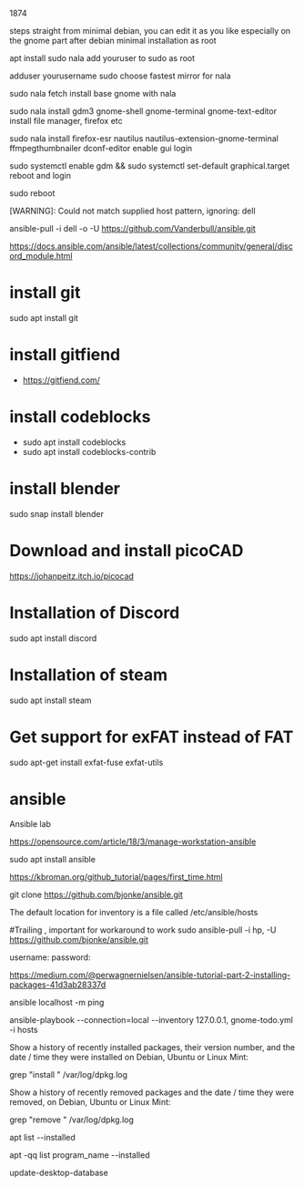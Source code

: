 1874

steps straight from minimal debian, you can edit it as you like especially on the gnome part
after debian minimal installation as root

apt install sudo nala
add youruser to sudo as root

adduser yourusername sudo
choose fastest mirror for nala

sudo nala fetch
install base gnome with nala

sudo nala install gdm3 gnome-shell gnome-terminal gnome-text-editor
install file manager, firefox etc

sudo nala install firefox-esr nautilus nautilus-extension-gnome-terminal ffmpegthumbnailer dconf-editor
enable gui login

sudo systemctl enable gdm && sudo systemctl set-default graphical.target
reboot and login

sudo reboot



[WARNING]: Could not match supplied host pattern, ignoring: dell

ansible-pull -i dell -o -U https://github.com/Vanderbull/ansible.git


https://docs.ansible.com/ansible/latest/collections/community/general/discord_module.html
# install git
sudo apt install git

# install gitfiend
- https://gitfiend.com/

# install codeblocks
- sudo apt install codeblocks
- sudo apt install codeblocks-contrib

# install blender
sudo snap install blender

# Download and install picoCAD
https://johanpeitz.itch.io/picocad

# Installation of Discord
sudo apt install discord

# Installation of steam
sudo apt install steam

# Get support for exFAT instead of FAT
sudo apt-get install exfat-fuse exfat-utils

# ansible
Ansible lab

https://opensource.com/article/18/3/manage-workstation-ansible

sudo apt install ansible

https://kbroman.org/github_tutorial/pages/first_time.html

git clone https://github.com/bjonke/ansible.git

The default location for inventory is a file called /etc/ansible/hosts

#Trailing , important for workaround to work
sudo ansible-pull -i hp, -U https://github.com/bjonke/ansible.git

username:
password: <token>

https://medium.com/@perwagnernielsen/ansible-tutorial-part-2-installing-packages-41d3ab28337d

ansible localhost -m ping

ansible-playbook --connection=local --inventory 127.0.0.1, gnome-todo.yml -i hosts

Show a history of recently installed packages, their version number, and the date / time they were installed on Debian, Ubuntu or Linux Mint:

grep "install " /var/log/dpkg.log

Show a history of recently removed packages and the date / time they were removed, on Debian, Ubuntu or Linux Mint:

grep "remove " /var/log/dpkg.log


apt list --installed

apt -qq list program_name --installed

update-desktop-database
